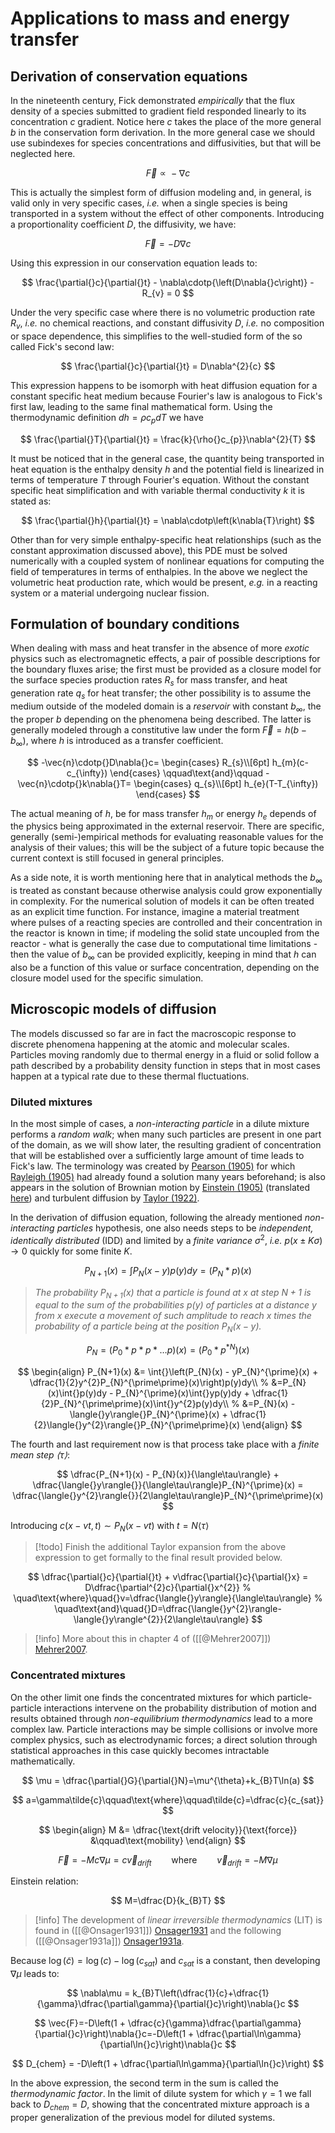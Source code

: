 # Applications to mass and energy transfer

## Derivation of conservation equations

In the nineteenth century, Fick demonstrated *empirically* that the flux density of a species submitted to gradient field responded linearly to its concentration $c$ gradient. Notice here $c$ takes the place of the more general $b$ in the conservation form derivation. In the more general case we should use subindexes for species concentrations and diffusivities, but that will be neglected here.

$$
\vec{F}\propto{}-\nabla{}c
$$

This is actually the simplest form of diffusion modeling and, in general, is valid only in very specific cases, *i.e.* when a single species is being transported in a system without the effect of other components. Introducing a proportionality coefficient $D$, the diffusivity, we have:

$$
\vec{F}=-D\nabla{}c
$$

Using this expression in our conservation equation leads to:
  
$$
\frac{\partial{}c}{\partial{}t} - \nabla\cdotp{\left(D\nabla{}c\right)} - R_{v} = 0
$$

Under the very specific case where there is no volumetric production rate $R_{v}$, *i.e.* no chemical reactions, and constant diffusivity $D$, *i.e.* no composition or space dependence, this simplifies to the well-studied form of the so called Fick's second law:

$$
\frac{\partial{}c}{\partial{}t} = D\nabla^{2}{c}
$$

This expression happens to be isomorph with heat diffusion equation for a constant specific heat medium because Fourier's law is analogous to Fick's first law, leading to the same final mathematical form. Using the thermodynamic definition $dh=\rho{}c_{p}dT$ we have

$$
\frac{\partial{}T}{\partial{}t} = \frac{k}{\rho{}c_{p}}\nabla^{2}{T}
$$

It must be noticed that in the general case, the quantity being transported in heat equation is the enthalpy density $h$ and the potential field is linearized in terms of temperature $T$ through Fourier's equation. Without the constant specific heat simplification and with variable thermal conductivity $k$ it is stated as:

$$
\frac{\partial{}h}{\partial{}t} = \nabla\cdotp\left(k\nabla{T}\right)
$$

Other than for very simple enthalpy-specific heat relationships (such as the constant approximation discussed above), this PDE must be solved numerically with a coupled system of nonlinear equations for computing the field of temperatures in terms of enthalpies. In the above we neglect the volumetric heat production rate, which would be present, *e.g.* in a reacting system or a material undergoing nuclear fission.

## Formulation of boundary conditions

When dealing with mass and heat transfer in the absence of more *exotic* physics such as electromagnetic effects, a pair of possible descriptions for the boundary fluxes arise; the first must be provided as a closure model for the surface species production rates $R_{s}$ for mass transfer, and heat generation rate $q_{s}$ for heat transfer; the other possibility is to assume the medium outside of the modeled domain is a *reservoir* with constant $b_{\infty}$, the the proper $b$ depending on the phenomena being described. The latter is generally modeled through a constitutive law under the form $\vec{F}=h\left(b-b_{\infty}\right)$, where $h$ is introduced as a transfer coefficient.

$$
-\vec{n}\cdotp{}D\nabla{}c=
\begin{cases}
R_{s}\\[6pt]
h_{m}(c-c_{\infty})
\end{cases}
\qquad\text{and}\qquad
-\vec{n}\cdotp{}k\nabla{}T=
\begin{cases}
q_{s}\\[6pt]
h_{e}(T-T_{\infty})
\end{cases}
$$

The actual meaning of $h$, be for mass transfer $h_{m}$ or energy $h_{e}$ depends of the physics being approximated in the external reservoir. There are specific, generally (semi-)empirical methods for evaluating reasonable values for the analysis of their values; this will be the subject of a future topic because the current context is still focused in general principles.

As a side note, it is worth mentioning here that in analytical methods the $b_{\infty}$ is treated as constant because otherwise analysis could grow exponentially in complexity. For the numerical solution of models it can be often treated as an explicit time function. For instance, imagine a material treatment where pulses of a reacting species are controlled and their concentration in the reactor is known in time; if modeling the solid state uncoupled from the reactor - what is generally the case due to computational time limitations - then the value of $b_{\infty}$ can be provided explicitly, keeping in mind that $h$ can also be a function of this value or surface concentration, depending on the closure model used for the specific simulation.

## Microscopic models of diffusion

The models discussed so far are in fact the macroscopic response to discrete phenomena happening at the atomic and molecular scales. Particles moving randomly due to thermal energy in a fluid or solid follow a path described by a probability density function in steps that in most cases happen at a typical rate due to these thermal fluctuations.

### Diluted mixtures

In the most simple of cases, a *non-interacting particle* in a dilute mixture performs a *random walk*; when many such particles are present in one part of the domain, as we will show later, the resulting gradient of concentration that will be established over a sufficiently large amount of time leads to Fick's law. The terminology was created by [Pearson (1905)](https://www.nature.com/articles/072294b0) for which [Rayleigh (1905)](https://www.nature.com/articles/072318a0) had already found a solution many years beforehand; is also appears in the solution of Brownian motion by [Einstein (1905)](https://myweb.rz.uni-augsburg.de/~eckern/adp/history/einstein-papers/1905_17_549-560.pdf) (translated [here](https://www.damtp.cam.ac.uk/user/gold/pdfs/teaching/old_literature/Einstein1905.pdf)) and turbulent diffusion by [Taylor (1922)](https://courses.washington.edu/mengr537/Lecture_Notes/DiffusionContinuousMovements_TaylorDispersion_ProcMathSocLon1921.pdf).

In the derivation of diffusion equation, following the already mentioned *non-interacting particles* hypothesis, one also needs steps to be *independent, identically distributed* (IDD) and limited by a *finite variance* $\sigma^{2}$, *i.e.* $p(x\pm{}K\sigma)\to{}0$ quickly for some finite $K$.

$$
P_{N+1}(x) = \int{}P_{N}(x-y)p(y)dy = (P_{N} \ast p)(x)
$$

> *The probability $P_{N+1}(x)$ that a particle is found at $x$ at step $N+1$ is equal to the sum of the probabilities $p(y)$ of particles at a distance $y$ from $x$ execute a movement of such amplitude to reach $x$ times the probability of a particle being at the position $P_{N}(x-y)$.*

$$
P_{N} = (P_{0} \ast p \ast p \ast \dots p)(x) = (P_{0} \ast p^{\ast{}N})(x)
$$

$$
\begin{align}
P_{N+1}(x)
&= \int{}\left(P_{N}(x) - yP_{N}^{\prime}(x) + \dfrac{1}{2}y^{2}P_{N}^{\prime\prime}(x)\right)p(y)dy\\
%
&=P_{N}(x)\int{}p(y)dy - P_{N}^{\prime}(x)\int{}yp(y)dy + \dfrac{1}{2}P_{N}^{\prime\prime}(x)\int{}y^{2}p(y)dy\\
%
&=P_{N}(x) - \langle{}y\rangle{}P_{N}^{\prime}(x) + \dfrac{1}{2}\langle{}y^{2}\rangle{}P_{N}^{\prime\prime}(x)
\end{align}
$$

The fourth and last requirement now is that process take place with a *finite mean step $\langle\tau\rangle$*:

$$
\dfrac{P_{N+1}(x) - P_{N}(x)}{\langle\tau\rangle} + \dfrac{\langle{}y\rangle{}}{\langle\tau\rangle}P_{N}^{\prime}(x) = \dfrac{\langle{}y^{2}\rangle{}}{2\langle\tau\rangle}P_{N}^{\prime\prime}(x)
$$

Introducing $c(x-vt,t)\sim{}P_{N}(x-vt)$ with $t=N\langle\tau\rangle$

> [!todo] Finish the additional Taylor expansion from the above expression to get formally to the final result provided below.

$$
\dfrac{\partial{}c}{\partial{}t} + v\dfrac{\partial{}c}{\partial{}x} = D\dfrac{\partial^{2}c}{\partial{}x^{2}}
%
\quad\text{where}\quad{}v=\dfrac{\langle{}y\rangle}{\langle\tau\rangle}
%
\quad\text{and}\quad{}D=\dfrac{\langle{}y^{2}\rangle-\langle{}y\rangle^{2}}{2\langle\tau\rangle}
$$


> [!info] More about this in chapter 4 of ([[@Mehrer2007]]) [Mehrer2007](@cite).

### Concentrated mixtures

On the other limit one finds the concentrated mixtures for which particle-particle interactions intervene on the probability distribution of motion and results obtained through *non-equilibrium thermodynamics* lead to a more complex law. Particle interactions may be simple collisions or involve more complex physics, such as electrodynamic forces; a direct solution through statistical approaches in this case quickly becomes intractable mathematically.

$$
\mu = \dfrac{\partial{}G}{\partial{}N}=\mu^{\theta}+k_{B}T\ln(a)
$$

$$
a=\gamma\tilde{c}\qquad\text{where}\qquad\tilde{c}=\dfrac{c}{c_{sat}}
$$

$$
\begin{align}
M &= \dfrac{\text{drift velocity}}{\text{force}}                 &\qquad\text{mobility}
\end{align}
$$

$$
\vec{F}=-Mc\nabla{}\mu=c\vec{v}_{drift}\qquad\text{where}\qquad{}\vec{v}_{drift} = -M\nabla\mu
$$

Einstein relation:

$$
M=\dfrac{D}{k_{B}T}
$$

> [!info] The development of *linear irreversible thermodynamics* (LIT) is found in ([[@Onsager1931]]) [Onsager1931](@cite) and the following ([[@Onsager1931a]]) [Onsager1931a](@cite).

Because $\log(\tilde{c})=\log(c)-\log(c_{sat})$ and $c_{sat}$ is a constant, then developing $\nabla\mu$ leads to:

$$
\nabla\mu = k_{B}T\left(\dfrac{1}{c}+\dfrac{1}{\gamma}\dfrac{\partial\gamma}{\partial{}c}\right)\nabla{}c
$$

$$
\vec{F}=-D\left(1 + \dfrac{c}{\gamma}\dfrac{\partial\gamma}{\partial{}c}\right)\nabla{}c=-D\left(1 + \dfrac{\partial\ln\gamma}{\partial\ln{}c}\right)\nabla{}c
$$

$$
D_{chem} = -D\left(1 + \dfrac{\partial\ln\gamma}{\partial\ln{}c}\right)
$$

In the above expression, the second term in the sum is called the *thermodynamic factor*. In the limit of dilute system for which $\gamma=1$ we fall back to $D_{chem}=D$, showing that the concentrated mixture approach is a proper generalization of the previous model for diluted systems.
